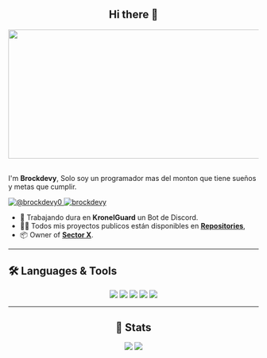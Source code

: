 <div align="center">
    <h2>Hi there 👋</h2>
    <img width="1850" height="260" align="center" src="https://media.discordapp.net/attachments/1378557059192197171/1407990306359480371/19_sin_titulo_20250814191456.png?ex=68a81ca8&is=68a6cb28&hm=7a25514ab289d2c3a75fa1469c4eb384d33e8f5b1f5ac80b79c55de97b4d6e15&=&format=webp&quality=lossless&width=1413&height=795" alt="Brockdev"/>
</div>
<br/>
<p align="left">
    I'm <b>Brockdevy</b>, Solo soy un programador mas del monton que tiene sueños y metas que cumplir.
</p> 

<p align="left">
    <a href="https://x.com/brockdevy0" target="_blank">
        <img src="https://img.shields.io/badge/brockdevy0-%23000000.svg?style=for-the-badge&logo=X&logoColor=white" alt="@brockdevy0" />
    </a>
    <a href="https://discordapp.com/users/1144023568431186052" target="_blank">
        <img src="https://img.shields.io/badge/brockdevy-%235865F2.svg?style=for-the-badge&logo=discord&logoColor=white" alt="brockdevy" />
    </a>
</p>

- 🧰 Trabajando dura en **KronelGuard** un Bot de Discord.
- 👨‍💻 Todos mis proyectos publicos están disponibles en **[Repositories](https://github.com/brockdevy?tab=repositories)**,
- 📦 Owner of **[Sector X](https://discord.gg/kaamnUFMBA)**.

---

## 🛠️ Languages & Tools

<div align="center">
    <img src="https://img.shields.io/badge/-JavaScript-F7DF1E?logo=javascript&logoColor=000&style=for-the-badge" />
    <img src="https://img.shields.io/badge/Visual%20Studio%20Code-0078d7.svg?style=for-the-badge&logo=visual-studio-code&logoColor=white" />
    <img src="https://img.shields.io/badge/-Git-F05032?logo=git&logoColor=fff&style=for-the-badge" />
    <img src="https://img.shields.io/badge/node.js-6DA55F?style=for-the-badge&logo=node.js&logoColor=white" />
    <img src= "https://img.shields.io/badge/MongoDB-%234ea94b.svg?style=for-the-badge&logo=mongodb&logoColor=white" />
</div>

---

<div align="center">
    <h2>📖 Stats</h2>
    <img src="https://github-readme-stats.vercel.app/api?username=brockdevy&theme=dark" />
    <img src="https://github-readme-streak-stats.herokuapp.com?user=brockdevy&theme=dark" />
</div>
